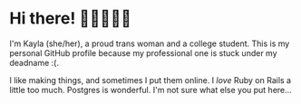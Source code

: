 # Hi there! 👋🏳️‍🌈🏳️‍⚧️

I'm Kayla (she/her), a proud trans woman and a college student. This is my personal GitHub profile because my professional one is stuck under my deadname :(. 

I like making things, and sometimes I put them online. I *love* Ruby on Rails a little too much. Postgres is wonderful. I'm not sure what else you put here...
